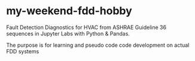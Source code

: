 # my-weekend-fdd-hobby
Fault Detection Diagnostics for HVAC from ASHRAE Guideline 36 sequences in Jupyter Labs with Python & Pandas.

The purpose is for learning and pseudo code code development on actual FDD systems

